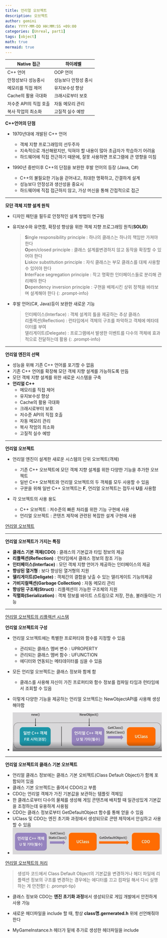 ```yaml
---
title: 언리얼 오브젝트
description: 오브젝트
author: gemini
date: YYYY-MM-DD HH:MM:SS +09:00
categories: [Unreal, part1]
tags: [object]
math: true
mermaid: true
---
```


| Native 접근      | 하이레벨        |
| -------------- | ----------- |
| C++ 언어         | OOP 언어      |
| 안정성보다 성능중시     | 성능보다 안정성 중시 |
| 메모리를 직접 제어     | 유지보수성 향상    |
| Cache의 활용 극대화  | 크래시로부터 보호   |
| 저수준 API의 직접 호출 | 자동 메모리 관리   |
| 복사 작업의 최소화     | 고질적 실수 예방   |

**C++언어의 단점**
- 1970년대에 개발된 C++ 언어
	- 객체 지향 프로그래밍의 선두주자
	- 지속적으로 개선해왔지만, 익혀야 할 내용이 많아 초급자가 학습하기 어려움
	- 하드웨어에 직접 전근하기 때문에, 잘못 사용하면 프로그램에 큰 영향을 미침

- 1990년 중반이후 C++의 단점을 보완한 후발 언어의 등장 (Java, C#)
	- C++의 불필요한 기능을 걷어내고,  최대한 명확하고, 간결하게 설계
	- 성능보다 안정성과 생산성을 중요시
	- 하드웨어에 직접 접근하지 않고, 가상 머신을 통해 간접적으로 접근

---------------------------------------------------------

**모던 객체 지향 설계 원칙**
- 디자인 패턴을 필두로 안정적인 설계 방법이 연구됨
- 유지보수와 유연함, 확장성 향상을 위한 객체 지향 프로그래밍 원칙(**SOLID**)

	>**S**ingle responsibility principle : 하나의 클래스는 하나의 책임만 가져야 한다<br>
	>**O**pen/closed principle : 클래스 설계를변경하지 않고 동작을 확장할 수 있어야 한다<br>
	>**L**iskov substitution principle : 자식 클래스는 부모 클래스를 대체 사용할 수 있어야 한다<br>
	>**I**nterFace segregation principle : 작고 명확한 인터페이스들로 분리해 관리해야 한다<br>
	>**D**ependency inversion principle : 구현을 배제시킨 상위 정책을 바라보며 설계해야 한다
	{: .prompt-info}

- 후발 언어(C#, Java)등이 보완한 새로운 기능

	>인터페이스(Interface) : 객체 설계의 틀을 제공하는 추상 클래스<br>
	>리플렉션(Reflection) : 런타임에서 객체의 구조를 파악하고 객체에 메타데이터를 부여<br>
	>델리게이트(Delegate) : 프로그램에서 발생한 이벤트를 다수의 객체에 효과적으로 전달하는데 활용
	{: .prompt-info}
	
-------------------------------------------------------------------------------

**언리얼 엔진의 선택**
- 성능을 위해 기존 C++ 언어를 포기할 수 없음
- 기존 C++ 언어를 확장해 모던 객체 지향 설계를 가능하도록 만듬
- 모던 객체 지향 설계를 위한 새로운 시스템을 구축
- **언리얼 C++**
	- 메모리를 직접 제어
	- 유지보수성 향상
	- Cache의 활용 극대화
	- 크래시로부터 보호
	- 저수준 API의 직접 호출
	- 자동 메모리 관리
	- 복사 작엄의 최소화
	- 고질적 실수 예방

-------------------------------------------------------------------------------

**언리얼 오브젝트**
- 언리얼 엔진이 설계한 새로운 시스템의 단위 오브젝트(객체)
	- 기존 C++ 오브젝트에 모던 객체 지향 설계를 위한 다양한 기능을 추가한 오브젝트
	- 일반 C++ 오브젝트와 언리얼 오브젝트의 두 객체를 모두 사용할 수 있음
	- 구분을 위해 일반 C++ 오브젝트는 **F**, 언리얼 오브젝트는 접두사 **U**를 사용함

- 각 오브젝트의 사용 용도
	- C++ 오브젝트 : 저수준의 빠른 처리를 위한 기능 구현에 사용
	- 언리얼 오브젝트 : 콘텐츠 제작에 관련된 복잡한 설계 구현에 사용

[언리얼 오브젝트](https://bit.ly/ueobjectkr)

---------------------------------------------------------

**언리얼 오브젝트가 가지는 특징**
- **클래스 기본 객체(CDO)** : 클래스의 기본값과 타입 정보의 제공
- **리플렉션(Reflection)** : 런타임에서 클래스 정보의 참조 기능
- **인터페이스(Interface)** : 모던 객체 지향 언어가 제공하는 인터페이스의 제공
- **향상된 열거형** : 보다 향상된 열거형의 지원
- **델리게이트(Deligate)** : 객체간의 결합을 낮출 수 있는 델리게이트 기능의제공
- **가비지컬렉션(Garbage Collection)** : 자동 메모리 관리
- **향상된 구조체(Struct)** : 리플렉션이 가능한 구조체의 지원
- **직렬화(Serialization)** : 객체 정보를 바이트 스트림으로 저장, 전송, 불러들이는 기능

---------------------------------------------------------

[언리얼 오브젝트의 리플렉션 시스템](https://bit.ly/uereflectionkr)

**언리얼 오브젝트의 구성**
- 언리얼 오브젝트에는 특별한 프로퍼티와 함수를 지정할 수 있음
	- 관리되는 클래스 멤버 변수 : UPROPERTY
	- 관리되는 클래스 멤버 함수 : UFUNCTION
	- 에디터와 연동되는 메타데이터를 심을 수 있음

- 모든 언리얼 오브젝트는 클래스 정보와 함께 함
	- 클래스를 사용해 자신이 가진 프로퍼티와 함수 정보를 컴파일 타임과 런타임에서 조회할 수 있음

- 이렇게 다양한 기능을 제공하는 언리얼 오브젝트는 NewObjectAPI를 사용해 생성해야함
- ![언리얼 오브젝트의 구성.png](/assets/img/posts/file_photos/언리얼%20오브젝트의%20구성.png)

---------------------------------------------------------

**언리얼 오브젝트의 클래스 기본 오브젝트**
- 언리얼 클래스 정보에는 클래스 기본 오비젝트(Class Default Object)가 함께 포함되어 있음
- 클래스 기본 오브젝트는 줄여서 CDO라고 부름
- CDO는 언리얼 객체가 가진 기본값을 보관하는 템플릿 객체임
- 한 클래스로부터 다수의 물체를 생성해 게임 콘텐츠에 배치할 때 일관성있게 기본값을 조정하는데 유용하게 사용됨
- CDO는 클래스 정보로부터 GetDefaultObject 함수를 통해 얻을 수 있음
- UClass 및 CDO는 엔진 초기화 과정에서 생성되므로 콘텐 제작에서 안심하고 사용할 수 있음
- ![클래스 기본 오브젝트.png](/assets/img/posts/file_photos/클래스%20기본%20오브젝트.png)

[언리얼 오브젝트의 처리](https://bit.ly/ueobjhandlekr)

>생성자 코드에서 Class Default Object의 기본값을 변경하거나 헤더 파일에 리플렉션 정보의 구조를 변경하는 경우에는 에디터를 끄고 컴파일 해서 다시 실행하는 게 안전함!
{: .prompt-tip}

- 클래스 정보와 CDO는 **엔진 초기화 과정**에서 생성되므로 게임 개발에서 안전하게 사용 가능

- 새로운 헤더파일을 include 할 때, 항상 **class명.gernerated.h** 위에 선언해줘야한다
- MyGameInstance.h 헤더가 밑에 추가로 생성한 헤더파일을 include